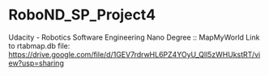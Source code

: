 # RoboND_SP_Project4
Udacity - Robotics Software Engineering Nano Degree :: MapMyWorld
Link to rtabmap.db file:
https://drive.google.com/file/d/1GEV7rdrwHL6PZ4YOyU_Qll5zWHUkstRT/view?usp=sharing
